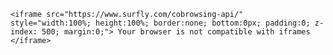 <html>

    <iframe src="https://www.surfly.com/cobrowsing-api/" style="width:100%; height:100%; border:none; bottom:0px; padding:0; z-index: 500; margin:0;"> Your browser is not compatible with iframes
    </iframe>

</html>





